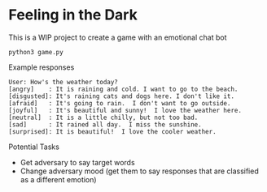 # Feeling in the Dark
This is a WIP project to create a game with an emotional chat bot
```
python3 game.py
```

Example responses
```
User: How's the weather today?
[angry]    : It is raining and cold. I want to go to the beach.
[disgusted]: It's raining cats and dogs here. I don't like it.
[afraid]   : It's going to rain.  I don't want to go outside.
[joyful]   : It's beautiful and sunny!  I love the weather here.
[neutral]  : It is a little chilly, but not too bad.
[sad]      : It rained all day.  I miss the sunshine.
[surprised]: It is beautiful!  I love the cooler weather.
```

Potential Tasks
* Get adversary to say target words
* Change adversary mood (get them to say responses that are classified as a different emotion)
